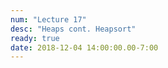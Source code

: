 ```yaml
---
num: "Lecture 17"
desc: "Heaps cont. Heapsort"
ready: true
date: 2018-12-04 14:00:00.00-7:00
---
```



